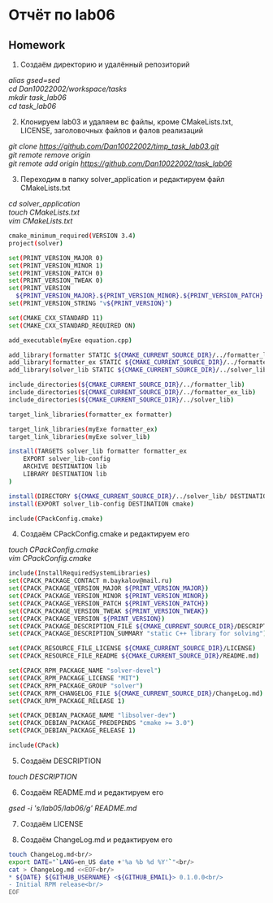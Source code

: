 # Отчёт по lab06

## Homework

1. Создаём директорию и удалённый репозиторий

_alias gsed=sed<br/>
cd Dan10022002/workspace/tasks<br/>
mkdir task_lab06<br/>
cd task_lab06_

2. Клонируем lab03 и удаляем вс файлы, кроме CMakeLists.txt, LIСENSE, заголовочных файлов и фалов реализаций

_git clone https://github.com/Dan10022002/timp_task_lab03.git<br/>
git remote remove origin<br/>
git remote add origin https://github.com/Dan10022002/task_lab06_

3. Переходим в папку solver_application и редактируем файл CMakeLists.txt

_cd solver_application<br/>
touch CMakeLists.txt<br/>
vim CMakeLists.txt_

```sh
cmake_minimum_required(VERSION 3.4)
project(solver)

set(PRINT_VERSION_MAJOR 0)
set(PRINT_VERSION_MINOR 1)
set(PRINT_VERSION_PATCH 0)
set(PRINT_VERSION_TWEAK 0)
set(PRINT_VERSION
  ${PRINT_VERSION_MAJOR}.${PRINT_VERSION_MINOR}.${PRINT_VERSION_PATCH}.${PRINT_VERSION_TWEAK})
set(PRINT_VERSION_STRING "v${PRINT_VERSION}")

set(CMAKE_CXX_STANDARD 11)
set(CMAKE_CXX_STANDARD_REQUIRED ON)

add_executable(myExe equation.cpp)

add_library(formatter STATIC ${CMAKE_CURRENT_SOURCE_DIR}/../formatter_lib/formatter.cpp)
add_library(formatter_ex STATIC ${CMAKE_CURRENT_SOURCE_DIR}/../formatter_ex_lib/formatter_ex.cpp)
add_library(solver_lib STATIC ${CMAKE_CURRENT_SOURCE_DIR}/../solver_lib/solver.cpp)

include_directories(${CMAKE_CURRENT_SOURCE_DIR}/../formatter_lib)
include_directories(${CMAKE_CURRENT_SOURCE_DIR}/../formatter_ex_lib)
include_directories(${CMAKE_CURRENT_SOURCE_DIR}/../solver_lib)

target_link_libraries(formatter_ex formatter)

target_link_libraries(myExe formatter_ex)
target_link_libraries(myExe solver_lib)

install(TARGETS solver_lib formatter formatter_ex
	EXPORT solver_lib-config
    ARCHIVE DESTINATION lib
    LIBRARY DESTINATION lib
)

install(DIRECTORY ${CMAKE_CURRENT_SOURCE_DIR}/../solver_lib/ DESTINATION include)
install(EXPORT solver_lib-config DESTINATION cmake)

include(CPackConfig.cmake)
```

4. Создаём CPackConfig.cmake и редактируем его

_touch CPackConfig.cmake<br/>
vim CPackConfig.cmake_

```sh
include(InstallRequiredSystemLibraries)
set(CPACK_PACKAGE_CONTACT m.baykalov@mail.ru)
set(CPACK_PACKAGE_VERSION_MAJOR ${PRINT_VERSION_MAJOR})
set(CPACK_PACKAGE_VERSION_MINOR ${PRINT_VERSION_MINOR})
set(CPACK_PACKAGE_VERSION_PATCH ${PRINT_VERSION_PATCH})
set(CPACK_PACKAGE_VERSION_TWEAK ${PRINT_VERSION_TWEAK})
set(CPACK_PACKAGE_VERSION ${PRINT_VERSION})
set(CPACK_PACKAGE_DESCRIPTION_FILE ${CMAKE_CURRENT_SOURCE_DIR}/DESCRIPTION)
set(CPACK_PACKAGE_DESCRIPTION_SUMMARY "static C++ library for solving")

set(CPACK_RESOURCE_FILE_LICENSE ${CMAKE_CURRENT_SOURCE_DIR}/LICENSE)
set(CPACK_RESOURCE_FILE_README ${CMAKE_CURRENT_SOURCE_DIR}/README.md)

set(CPACK_RPM_PACKAGE_NAME "solver-devel")
set(CPACK_RPM_PACKAGE_LICENSE "MIT")
set(CPACK_RPM_PACKAGE_GROUP "solver")
set(CPACK_RPM_CHANGELOG_FILE ${CMAKE_CURRENT_SOURCE_DIR}/ChangeLog.md)
set(CPACK_RPM_PACKAGE_RELEASE 1)

set(CPACK_DEBIAN_PACKAGE_NAME "libsolver-dev")
set(CPACK_DEBIAN_PACKAGE_PREDEPENDS "cmake >= 3.0")
set(CPACK_DEBIAN_PACKAGE_RELEASE 1)

include(CPack)
```
5. Создаём DESCRIPTION

_touch DESCRIPTION_

6. Создаём README.md и редактируем его

_gsed -i 's/lab05/lab06/g' README.md_

7. Создаём LICENSE

8. Создаём ChangeLog.md и редактируем его

```sh
touch ChangeLog.md<br/>
export DATE="`LANG=en_US date +'%a %b %d %Y'`"<br/>
cat > ChangeLog.md <<EOF<br/>
* ${DATE} ${GITHUB_USERNAME} <${GITHUB_EMAIL}> 0.1.0.0<br/>
- Initial RPM release<br/>
EOF
```
